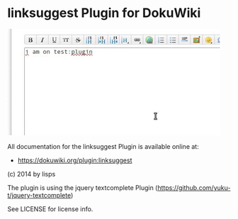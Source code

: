 linksuggest Plugin for DokuWiki
=====

![](/examples/example2.gif)

All documentation for the linksuggest Plugin is available online at:

  * https://dokuwiki.org/plugin:linksuggest

(c) 2014 by lisps

The plugin is using the jquery textcomplete Plugin (https://github.com/yuku-t/jquery-textcomplete)

See LICENSE for license info.
